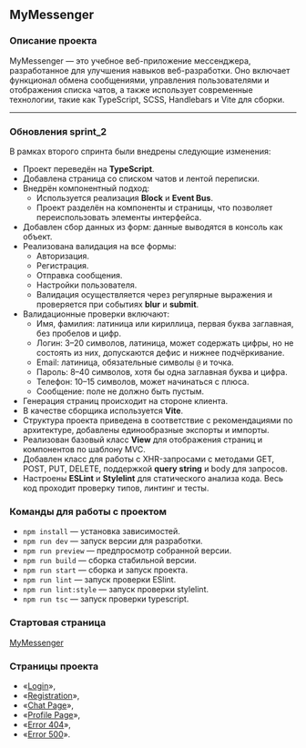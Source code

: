 ## MyMessenger

### Описание проекта

MyMessenger — это учебное веб-приложение мессенджера, разработанное для улучшения навыков веб-разработки. Оно включает функционал обмена сообщениями, управления пользователями и отображения списка чатов, а также использует современные технологии, такие как TypeScript, SCSS, Handlebars и Vite для сборки.

---

### Обновления sprint_2

В рамках второго спринта были внедрены следующие изменения:

- Проект переведён на **TypeScript**.
- Добавлена страница со списком чатов и лентой переписки.
- Внедрён компонентный подход:
  - Используется реализация **Block** и **Event Bus**.
  - Проект разделён на компоненты и страницы, что позволяет переиспользовать элементы интерфейса.
- Добавлен сбор данных из форм: данные выводятся в консоль как объект.
- Реализована валидация на все формы:
  - Авторизация.
  - Регистрация.
  - Отправка сообщения.
  - Настройки пользователя.
  - Валидация осуществляется через регулярные выражения и проверяется при событиях **blur** и **submit**.
- Валидационные проверки включают:
  - Имя, фамилия: латиница или кириллица, первая буква заглавная, без пробелов и цифр.
  - Логин: 3–20 символов, латиница, может содержать цифры, но не состоять из них, допускаются дефис и нижнее подчёркивание.
  - Email: латиница, обязательные символы `@` и точка.
  - Пароль: 8–40 символов, хотя бы одна заглавная буква и цифра.
  - Телефон: 10–15 символов, может начинаться с плюса.
  - Сообщение: поле не должно быть пустым.
- Генерация страниц происходит на стороне клиента.
- В качестве сборщика используется **Vite**.
- Структура проекта приведена в соответствие с рекомендациями по архитектуре, добавлены единообразные экспорты и импорты.
- Реализован базовый класс **View** для отображения страниц и компонентов по шаблону MVC.
- Добавлен класс для работы с XHR-запросами с методами GET, POST, PUT, DELETE, поддержкой **query string** и body для запросов.
- Настроены **ESLint** и **Stylelint** для статического анализа кода. Весь код проходит проверку типов, линтинг и тесты.

### Команды для работы с проектом

- `npm install` — установка зависимостей.
- `npm run dev` — запуск версии для разработки.
- `npm run preview` — предпросмотр собранной версии.
- `npm run build` — сборка стабильной версии.
- `npm run start` — сборка и запуск проекта.
- `npm run lint` — запуск проверки ESlint.
- `npm run lint:style` — запуск проверки stylelint.
- `npm run tsc` — запуск проверки typescript.

### Стартовая страница

[MyMessenger](https://ypraktikum.netlify.app/)

### Страницы проекта

- «[Login](https://ypraktikum.netlify.app/index.html/login)»,
- «[Registration](https://ypraktikum.netlify.app/index.html/registration)»,
- «[Chat Page](https://ypraktikum.netlify.app/index.html/activeChatPage)»,
- «[Profile Page](https://ypraktikum.netlify.app/index.html/profilePageViewMode)»,
- «[Error 404](https://ypraktikum.netlify.app/index.html/errorPage404)»,
- «[Error 500](https://ypraktikum.netlify.app/index.html/errorPage500)».

